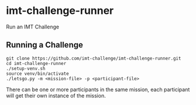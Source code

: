 # imt-challenge-runner
Run an IMT Challenge

## Running a Challenge

    git clone https://github.com/imt-challenge/imt-challenge-runner.git
    cd imt-challenge-runner
    ./setup-venv.sh
    source venv/bin/activate
    ./letsgo.py -m <mission-file> -p <participant-file>

There can be one or more participants in the same mission, each participant will get their own instance of the mission.
